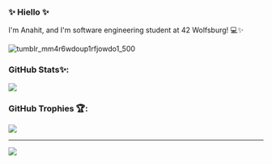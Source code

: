 ### ✨ Hiello ✨

I'm Anahit, and I'm software engineering student at 42 Wolfsburg! 💻✨

<!-- ![image](https://user-images.githubusercontent.com/89840461/158849118-ad3a3edd-4209-4f6b-851b-30d28007b94c.png) -->

![tumblr_mm4r6wdoup1rfjowdo1_500](https://github.com/ankasamanyan/ankasamanyan/assets/89840461/af374365-da0b-4f55-bb21-f370d60e49d4)

### GitHub Stats✨:

<!-- ![](https://github-readme-stats.vercel.app/api?username=ankasamanyan&theme=material-palenight&hide_border=false&include_all_commits=true&count_private=true) -->
<!-- <br/> -->
![](https://github-readme-streak-stats.herokuapp.com/?user=ankasamanyan&theme=material-palenight&hide_border=false)<br/>

### GitHub Trophies 🏆:

![](https://github-profile-trophy.vercel.app/?username=ankasamanyan&theme=tokyonight&no-frame=true&no-bg=true&margin-w=4)

---
[![](https://visitcount.itsvg.in/api?id=ankasamanyan&icon=7&color=6)](https://visitcount.itsvg.in)
